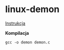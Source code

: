 # linux-demon

[Instrukcja](https://github.com/pasce/daemon-skeleton-linux-c)

**Kompilacja**
```
gcc -o demon demon.c
```


